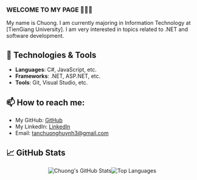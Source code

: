 ### WELCOME TO MY PAGE 👋👋👋
My name is Chuong. I am currently majoring in Information Technology at [TienGiang University]. I am very interested in topics related to .NET and software development.

## 🔧 Technologies & Tools
- **Languages**: C#, JavaScript, etc.
- **Frameworks**: .NET, ASP.NET, etc.
- **Tools**: Git, Visual Studio, etc.

## 📫 How to reach me:
- My GitHub: [GitHub](https://github.com/jin3107/) 
- My LinkedIn: [LinkedIn](https://www.linkedin.com/in/huynh-chuong-7b80242b2/)
- Email: tanchuonghuynh3@gmail.com

## 📈 GitHub Stats

<div style="display: flex; justify-content: center;">
  <img src="https://github-readme-stats.vercel.app/api?username=jin3107&show_icons=true&theme=tokyonight&hide=stars" alt="Chuong's GitHub Stats" />
  <img src="https://github-readme-stats.vercel.app/api/top-langs/?username=jin3107&layout=compact&theme=cobalt" alt="Top Languages" />
</div>
